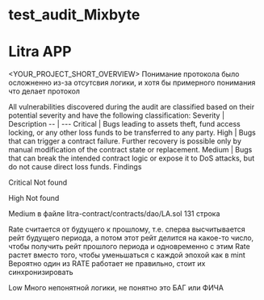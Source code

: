 # test_audit_Mixbyte

Litra APP
=============

<YOUR_PROJECT_SHORT_OVERVIEW>
Понимание протокола было осложненно из-за отсутсвия логики, и хотя бы примерного понимания что делает протокол

All vulnerabilities discovered during the audit are classified based on their potential severity and have the following classification:
Severity | Description
-- | ---
Critical | Bugs leading to assets theft, fund access locking, or any other loss funds to be transferred to any party.
High     | Bugs that can trigger a contract failure. Further recovery is possible only by manual modification of the contract state or replacement.
Medium   | Bugs that can break the intended contract logic or expose it to DoS attacks, but do not cause direct loss funds.
Findings

Critical
Not found

High
Not found

Medium
<currentRate> в файле litra-contract/contracts/dao/LA.sol 
131 строка

<Description>
Rate считается от будущего к прошлому, т.е. сперва высчитывается рейт будущего периода, а потом этот рейт делится на какое-то число, чтобы получить рейт прошлого периода
и одновременно с этим Rate растет вместо того, чтобы уменьшаться с каждой эпохой как в mint

<Recommendation>
Вероятно один из RATE работает не правильно, стоит их синхронизировать

Low
Много непонятной логики, не понятно это БАГ или ФИЧА

